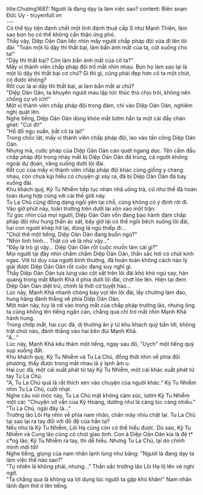 title:Chương1687: Ngươi là đang dạy ta làm việc sao?
content:
Biên soạn: Đức Uy - truyenfull.vn<br>---<br>Có thể tùy tiện đánh chết một lính đánh thuê cấp S như Mạnh Thiên, làm sao bọn họ có thể không cẩn thận ứng phó.<br>Thấy vậy, Diệp Oản Oản liếc nhìn mấy người chấp pháp đội vừa đi lên lôi đài: "Toàn một lũ dậy thì thất bại, làm bẩn ánh mắt của ta, cút xuống cho ta!"<br>"Dậy thì thất bại? Còn làm bẩn ánh mắt của cô ta?"<br>Mấy vị thành viên chấp pháp đội trố mắt nhìn nhau. Bọn họ làm sao lại là một lũ dậy thì thất bại cơ chứ? Gì thì gì, cũng phải đẹp hơn cô ta một chút, có được không?<br>Rốt cục là ai dậy thì thất bại, ai làm bẩn mắt ai chứ?<br>"Diệp Oản Oản, ta khuyên ngươi mau lập tức thúc thủ chịu trói, không nên chống cự vô ích!"<br>Một vị thành viên chấp pháp đội trong đám, chỉ vào Diệp Oản Oản, nghiêm nghị quát lên.<br>Nghe tiếng, Diệp Oản Oản dùng khóe mắt lườm hắn ta một cái đầy chán ghét: "Cút đi!"<br>"Hồ đồ ngu xuẩn, bắt cô ta lại!"<br>Trong chốc lát, mấy vị thành viên chấp pháp đội, lao vào tấn công Diệp Oản Oản.<br>Nhưng mà, cước pháp của Diệp Oản Oản càn quét ngang dọc. Tên cầm đầu chấp pháp đội trong nháy mắt bị Diệp Oản Oản đá trúng, cả người không ngoài dự đoán, văng xuống dưới lôi đài.<br>Kết cục của mấy vị thành viên chấp pháp đội khác cũng giống y chang nhau, còn chưa kịp hiểu có chuyện gì xảy ra, đã bị Diệp Oản Oản đá bay xuống đài.<br>Khu khách quý, Kỷ Tu Nhiễm tiếp tục nhàn nhã uống trà, cứ như thể đã hoàn toàn dung hợp cùng với cái thế giới này.<br>Tu La Chủ cũng đồng dạng ngồi yên tại chỗ, cũng không có ý định rời đi.<br>Vào giờ phút này, toàn trường trên dưới lại xôn xao một trận.<br>Từ góc nhìn của mọi người, Diệp Oản Oản vốn đang bạo hành đám chấp pháp đội như hung thần ác sát, bây giờ lại có thể ngồi bệch xuống lôi đài, hai con ngươi khép hờ lại, đúng là ngủ thiếp đi...<br>"Chửi thề một tiếng, Diệp Oản Oản đang buồn ngủ?"<br>"Nhìn tình hình... Thật có vẻ là như vậy..."<br>"Đây là trò gì vậy... Diệp Oản Oản rốt cuộc muốn làm cái gì?"<br>Mọi người tại đây nhìn chằm chằm Diệp Oản Oản, thần sắc hơi có chút kinh ngạc. Với tư duy của người bình thường, đã hoàn toàn không cách nào lý giải được Diệp Oản Oản rốt cuộc đang suy nghĩ gì.<br>Thấy Diệp Oản Oản tựa lưng vào cột sắt trên lôi đài khò khò ngủ say, hàn quang trong mắt Mạnh Khả ở phía dưới lôi đài, chợt lóe lên. Hiện tại đem Diệp Oản Oản diệt trừ, chính là thời cơ tuyệt hảo...<br>Lúc này, Mạnh Khả nhanh chóng bay vọt lên lôi đài, lấy chưởng làm đao, hung hăng đánh thẳng về phía Diệp Oản Oản.<br>Một màn này, tuy là rơi vào trong mắt của chấp pháp trưởng lão, nhưng ông ta cũng không lên tiếng ngăn cản, chẳng qua chỉ trơ mắt nhìn Mạnh Khả hành hung.<br>Trong chớp mắt, hai cục đá, dị thường ăn ý từ khu khách quý bắn tới, không trật chút nào, đánh thẳng vào hai bên đùi Mạnh Khả.<br>"A..."<br>Lúc này, Mạnh Khả kêu thảm một tiếng, ngay sau đó, "Uỵch" một tiếng quỳ sụp xuống đất.<br>Khu khách quý, Kỷ Tu Nhiễm và Tu La Chủ, đồng thời nhìn về phía đối phương, thấy được trong mắt nhau là ý lạnh âm u.<br>Hai cục đá, một cái xuất phát từ tay Kỷ Tu Nhiễm, một cái khác xuất phát từ tay Tu La Chủ.<br>"A, Tu La Chủ quả là rất thích xen vào chuyện của người khác." Kỷ Tu Nhiễm nhìn Tu La Chủ, cười nhạt.<br>Nghe câu nói móc này, Tu La Chủ mặt không cảm xúc, lườm Kỷ Tu Nhiễm một cái: "Chuyện vớ vẩn của Kỷ Hoàng, dường như là càng lúc càng nhiều."<br>"Tu La Chủ, ngài đây là..."<br>Trưởng lão Lôi Hạ nhìn về phía nam nhân, chân mày nhíu chặt lại. Tu La Chủ tại sao lại ra tay đối với đồ đệ của hắn ta?<br>Nếu như là Kỷ Tu Nhiễm, Lôi Hạ cũng còn có thể hiểu được. Dù sao, Kỷ Tu Nhiễm và Cung lão cũng có chút giao tình. Con ả Diệp Oản Oản kia là đệ t* c*ng lão, Kỷ Tu Nhiễm ra tay, thì dễ hiểu. Nhưng Tu La Chủ, lại do chính mình mời tới!<br>Nghe tiếng, giọng của nam nhân lạnh lùng như băng: "Ngươi là đang dạy ta làm việc thế nào sao?"<br>"Tự nhiên là không phải, nhưng..." Thần sắc trưởng lão Lôi Hạ lộ lên vẻ nghi ngờ.<br>"Ta chẳng qua là không ưa lợi dụng lúc người ta gặp khó khăn!" Nam nhân lãnh đạm thờ ơ lên tiếng.